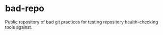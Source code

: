 # bad-repo
Public repository of bad git practices for testing repository health-checking tools against.

